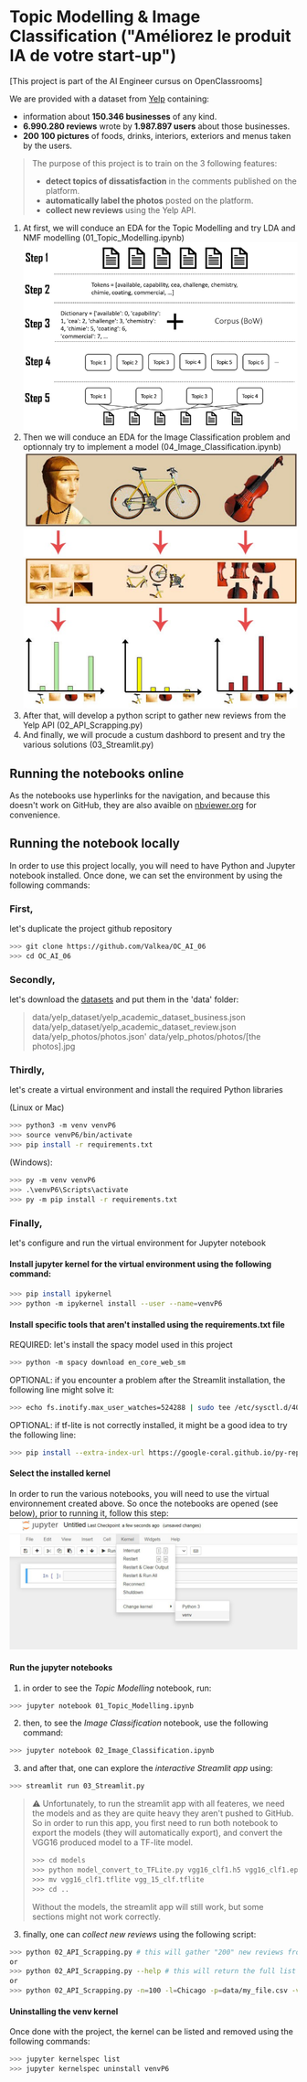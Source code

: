 # Topic Modelling & Image Classification ("Améliorez le produit IA de votre start-up")

[This project is part of the AI Engineer cursus on OpenClassrooms]

We are provided with a dataset from [Yelp](https://www.yelp.com/dataset) containing:
- information about **150.346 businesses** of any kind. 
- **6.990.280 reviews** wrote by **1.987.897 users** about those businesses.
- **200 100 pictures** of foods, drinks, interiors, exteriors and menus taken by the users.

> The purpose of this project is to train on the 3 following features:
> - **detect topics of dissatisfaction** in the comments published on the platform.
> - **automatically label the photos** posted on the platform.
> - **collect new reviews** using the Yelp API.

1. At first, we will conduce an EDA for the Topic Modelling and try LDA and NMF modelling (01_Topic_Modelling.ipynb)
![alt text](medias/steps.png)
2. Then we will conduce an EDA for the Image Classification problem and optionnaly try to implement a model (04_Image_Classification.ipynb)
![alt text](medias/bovw_process.jpeg)
3. After that, will develop a python script to gather new reviews from the Yelp API (02_API_Scrapping.py)
4. And finally, we will procude a custum dashbord to present and try the various solutions (03_Streamlit.py)

## Running the notebooks online

As the notebooks use hyperlinks for the navigation, and because this doesn't work on GitHub, they are also avaible on [nbviewer.org](https://nbviewer.org/github/Valkea/OC_AI_06/tree/main/) for convenience.

## Running the notebook locally

In order to use this project locally, you will need to have Python and Jupyter notebook installed.
Once done, we can set the environment by using the following commands:

### First, 
let's duplicate the project github repository

```bash
>>> git clone https://github.com/Valkea/OC_AI_06
>>> cd OC_AI_06
```

### Secondly,
let's download the [datasets](https://www.yelp.com/dataset) and put them in the 'data' folder:
> data/yelp_dataset/yelp_academic_dataset_business.json
> data/yelp_dataset/yelp_academic_dataset_review.json
> data/yelp_photos/photos.json'
> data/yelp_photos/photos/[the photos].jpg

### Thirdly,
let's create a virtual environment and install the required Python libraries

(Linux or Mac)
```bash
>>> python3 -m venv venvP6
>>> source venvP6/bin/activate
>>> pip install -r requirements.txt
```

(Windows):
```bash
>>> py -m venv venvP6
>>> .\venvP6\Scripts\activate
>>> py -m pip install -r requirements.txt
```

### Finally,
let's configure and run the virtual environment for Jupyter notebook


#### Install jupyter kernel for the virtual environment using the following command:

```bash
>>> pip install ipykernel
>>> python -m ipykernel install --user --name=venvP6
```

#### Install specific tools that aren't installed using the requirements.txt file

REQUIRED: let's install the spacy model used in this project
```bash
>>> python -m spacy download en_core_web_sm
```

OPTIONAL: if you encounter a problem after the Streamlit installation, the following line might solve it:
```bash
>>> echo fs.inotify.max_user_watches=524288 | sudo tee /etc/sysctl.d/40-max-user-watches.conf && sudo sysctl --system
```

OPTIONAL: if tf-lite is not correctly installed, it might be a good idea to try the following line:
```bash
>>> pip install --extra-index-url https://google-coral.github.io/py-repo/ tflite_runtime
```

#### Select the installed kernel

In order to run the various notebooks, you will need to use the virtual environnement created above.
So once the notebooks are opened (see below), prior to running it, follow this step:
![alt text](medias/venv_selection.png)

#### Run the jupyter notebooks

1. in order to see the *Topic Modelling* notebook, run:
```bash
>>> jupyter notebook 01_Topic_Modelling.ipynb
```

2. then, to see the *Image Classification* notebook, use the following command:
```bash
>>> jupyter notebook 02_Image_Classification.ipynb
```

3. and after that, one can explore the *interactive Streamlit app* using:
```bash
>>> streamlit run 03_Streamlit.py
```

> ⚠️ Unfortunately, to run the streamlit app with all feateres, we need the models and as they are quite heavy they aren't pushed to GitHub. So in order to run this app, you first need to run both notebook to export the models (they will automatically export), and convert the VGG16 produced model to a TF-lite model.
> ```bash
> >>> cd models
> >>> python model_convert_to_TFLite.py vgg16_clf1.h5 vgg16_clf1.epochXX-categorical_accuracyX.XX.hdf5 # replace XX with the best produced model values
> >>> mv vgg16_clf1.tflite vgg_15_clf.tflite
> >>> cd ..
> ```
> Without the models, the streamlit app will still work, but some sections might not work correctly.

3. finally, one can *collect new reviews* using the following script:
```bash
>>> python 02_API_Scrapping.py # this will gather "200" new reviews from "France" and save them to "data/api_export.csv"
or
>>> python 02_API_Scrapping.py --help # this will return the full list of available parameters
or
>>> python 02_API_Scrapping.py -n=100 -l=Chicago -p=data/my_file.csv -v=3 # This is an example
```

#### Uninstalling the venv kernel
Once done with the project, the kernel can be listed and removed using the following commands:

```bash
>>> jupyter kernelspec list
>>> jupyter kernelspec uninstall venvP6
```

